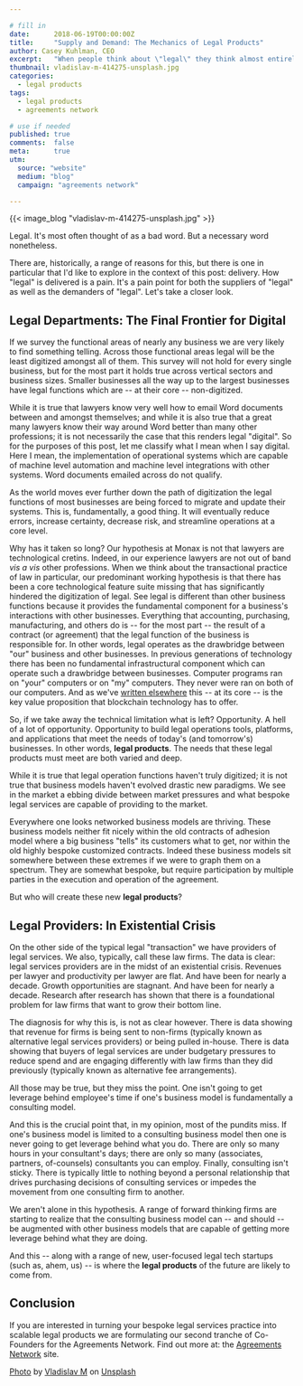 ```yaml
---

# fill in
date:      2018-06-19T00:00:00Z
title:     "Supply and Demand: The Mechanics of Legal Products"
author: Casey Kuhlman, CEO
excerpt:   "When people think about \"legal\" they think almost entirely of the provision of bespoke services. Yet the world is changing, and \"legal\" needs to keep up."
thumbnail: vladislav-m-414275-unsplash.jpg
categories:
  - legal products
tags:
  - legal products
  - agreements network

# use if needed
published: true
comments:  false
meta:      true
utm:
  source: "website"
  medium: "blog"
  campaign: "agreements network"

---
```


{{< image_blog "vladislav-m-414275-unsplash.jpg" >}}

Legal. It's most often thought of as a bad word. But a necessary word nonetheless.

There are, historically, a range of reasons for this, but there is one in particular that I'd like to explore in the context of this post: delivery. How "legal" is delivered is a pain. It's a pain point for both the suppliers of "legal" as well as the demanders of "legal". Let's take a closer look.

## Legal Departments: The Final Frontier for Digital

If we survey the functional areas of nearly any business we are very likely to find something telling. Across those functional areas legal will be the least digitized amongst all of them. This survey will not hold for every single business, but for the most part it holds true across vertical sectors and business sizes. Smaller businesses all the way up to the largest businesses have legal functions which are -- at their core -- non-digitized.

While it is true that lawyers know very well how to email Word documents between and amongst themselves; and while it is also true that a great many lawyers know their way around Word better than many other professions; it is not necessarily the case that this renders legal "digital". So for the purposes of this post, let me classify what I mean when I say digital. Here I mean, the implementation of operational systems which are capable of machine level automation and machine level integrations with other systems. Word documents emailed across do not qualify.

As the world moves ever further down the path of digitization the legal functions of most businesses are being forced to migrate and update their systems. This is, fundamentally, a good thing. It will eventually reduce errors, increase certainty, decrease risk, and streamline operations at a core level.

Why has it taken so long? Our hypothesis at Monax is not that lawyers are technological cretins. Indeed, in our experience lawyers are not out of band *vis a vis* other professions. When we think about the transactional practice of law in particular, our predominant working hypothesis is that there has been a core technological feature suite missing that has significantly hindered the digitization of legal. See legal is different than other business functions because it provides the fundamental component for a business's interactions with other businesses. Everything that accounting, purchasing, manufacturing, and others do is -- for the most part -- the result of a contract (or agreement) that the legal function of the business is responsible for. In other words, legal operates as the drawbridge between "our" business and other businesses. In previous generations of technology there has been no fundamental infrastructural component which can operate such a drawbridge between businesses. Computer programs ran on "your" computers or on "my" computers. They never were ran on both of our computers. And as we've [written elsewhere](/learn/ecosystem_applications) this -- at its core -- is the key value proposition that blockchain technology has to offer.

So, if we take away the technical limitation what is left? Opportunity. A hell of a lot of opportunity. Opportunity to build legal operations tools, platforms, and applications that meet the needs of today's (and tomorrow's) businesses. In other words, **legal products**. The needs that these legal products must meet are both varied and deep.

While it is true that legal operation functions haven't truly digitized; it is not true that business models haven't evolved drastic new paradigms. We see in the market a ebbing divide between market pressures and what bespoke legal services are capable of providing to the market.

Everywhere one looks networked business models are thriving. These business models neither fit nicely within the old contracts of adhesion model where a big business "tells" its customers what to get, nor within the old highly bespoke customized contracts. Indeed these business models sit somewhere between these extremes if we were to graph them on a spectrum. They are somewhat bespoke, but require participation by multiple parties in the execution and operation of the agreement.

But who will create these new **legal products**?

## Legal Providers: In Existential Crisis

On the other side of the typical legal "transaction" we have providers of legal services. We also, typically, call these law firms. The data is clear: legal services providers are in the midst of an existential crisis. Revenues per lawyer and productivity per lawyer are flat. And have been for nearly a decade. Growth opportunities are stagnant. And have been for nearly a decade. Research after research has shown that there is a foundational problem for law firms that want to grow their bottom line.

The diagnosis for why this is, is not as clear however. There is data showing that revenue for firms is being sent to non-firms (typically known as alternative legal services providers) or being pulled in-house. There is data showing that buyers of legal services are under budgetary pressures to reduce spend and are engaging differently with law firms than they did previously (typically known as alternative fee arrangements).

All those may be true, but they miss the point. One isn't going to get leverage behind employee's time if one's business model is fundamentally a consulting model.

And this is the crucial point that, in my opinion, most of the pundits miss. If one's business model is limited to a consulting business model then one is never going to get leverage behind what you do. There are only so many hours in your consultant's days; there are only so many (associates, partners, of-counsels) consultants you can employ. Finally, consulting isn't sticky. There is typically little to nothing beyond a personal relationship that drives purchasing decisions of consulting services or impedes the movement from one consulting firm to another.

We aren't alone in this hypothesis. A range of forward thinking firms are starting to realize that the consulting business model can -- and should -- be augmented with other business models that are capable of getting more leverage behind what they are doing.

And this -- along with a range of new, user-focused legal tech startups (such as, ahem, us) -- is where the **legal products** of the future are likely to come from.

## Conclusion

If you are interested in turning your bespoke legal services practice into scalable legal products we are formulating our second tranche of Co-Founders for the Agreements Network. Find out more at: the [Agreements Network](https://agreements.network) site.

[Photo](https://unsplash.com/photos/WI62j3uzORo) by [Vladislav M](https://unsplash.com/photos/WI62j3uzORo?utm_source=unsplash&utm_medium=referral&utm_content=creditCopyText) on [Unsplash](https://unsplash.com?utm_source=unsplash&utm_medium=referral&utm_content=creditCopyText)
